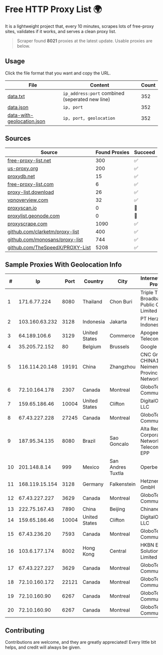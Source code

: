 
# Free HTTP Proxy List 🌍

It is a lightweight project that, every 10 minutes, scrapes lots of free-proxy sites, validates if it works, and serves a clean proxy list.


> Scraper found **8021** proxies at the latest update. Usable proxies are below.

## Usage

Click the file format that you want and copy the URL.


|File|Content|Count|
|----|-------|-----|
|[data.txt](https://raw.githubusercontent.com/themiralay/Proxy-List-World/master/data.txt)|`ip_address:port` combined (seperated new line)|352|
|[data.json](https://raw.githubusercontent.com/themiralay/Proxy-List-World/master/data.json)|`ip, port`|352|
|[data-with-geolocation.json](https://raw.githubusercontent.com/themiralay/Proxy-List-World/master/data-with-geolocation.json)|`ip, port, geolocation`|352|

## Sources

|Source|Found Proxies|Succeed|
|------|-------------|-------|
|[free-proxy-list.net](https://free-proxy-list.net)|300|✅|
|[us-proxy.org](https://www.us-proxy.org)|200|✅|
|[proxydb.net](http://proxydb.net)|15|✅|
|[free-proxy-list.com](https://free-proxy-list.com/?page=&port=&type%5B%5D=http&type%5B%5D=https&up_time=0&search=Search)|6|✅|
|[proxy-list.download](https://www.proxy-list.download/HTTP)|26|✅|
|[vpnoverview.com](https://vpnoverview.com/privacy/anonymous-browsing/free-proxy-servers)|32|✅|
|[proxyscan.io](https://www.proxyscan.io)|0|🚫|
|[proxylist.geonode.com](https://proxylist.geonode.com/api/proxy-list?limit=300&page=1&sort_by=lastChecked&sort_type=desc&protocols=http,https)|0|🚫|
|[proxyscrape.com](https://api.proxyscrape.com/v2/?request=displayproxies&protocol=http&timeout=10000&country=all&ssl=all&anonymity=all)|1090|✅|
|[github.com/clarketm/proxy-list](https://raw.githubusercontent.com/clarketm/proxy-list/master/proxy-list-raw.txt)|400|✅|
|[github.com/monosans/proxy-list](https://raw.githubusercontent.com/monosans/proxy-list/main/proxies/http.txt)|744|✅|
|[github.com/TheSpeedX/PROXY-List](https://raw.githubusercontent.com/TheSpeedX/PROXY-List/master/http.txt)|5208|✅|


## Sample Proxies With Geolocation Info

|#|Ip|Port|Country|City|Internet Service Provider|
|-|--|----|-------|----|-------------------------|
|1|171.6.77.224|8080|Thailand|Chon Buri|Triple T Broadband Public Company Limited|
|2|103.160.63.232|3128|Indonesia|Jakarta|PT Herza Digital Indonesia|
|3|64.189.106.6|3129|United States|Commerce|Apogee Telecom Inc.|
|4|35.205.72.152|80|Belgium|Brussels|Google LLC|
|5|116.114.20.148|19191|China|Zhangzhou|CNC Group CHINA169 Neimeng Province Network|
|6|72.10.164.178|2307|Canada|Montreal|GloboTech Communications|
|7|159.65.186.46|10004|United States|Clifton|DigitalOcean, LLC|
|8|67.43.227.228|27245|Canada|Montreal|GloboTech Communications|
|9|187.95.34.135|8080|Brazil|Sao Goncalo|Alta Rede Corporate Network Telecom Ltda - EPP|
|10|201.148.8.14|999|Mexico|San Andres Tuxtla|Operbes|
|11|168.119.15.154|3128|Germany|Falkenstein|Hetzner Online GmbH|
|12|67.43.227.227|3629|Canada|Montreal|GloboTech Communications|
|13|222.75.167.43|7890|China|Beijing|Chinanet|
|14|159.65.186.46|10004|United States|Clifton|DigitalOcean, LLC|
|15|67.43.236.20|7593|Canada|Montreal|GloboTech Communications|
|16|103.6.177.174|8002|Hong Kong|Central|HKBN Enterprise Solutions HK Limited|
|17|67.43.227.227|3629|Canada|Montreal|GloboTech Communications|
|18|72.10.160.172|22121|Canada|Montreal|GloboTech Communications|
|19|72.10.160.90|6267|Canada|Montreal|GloboTech Communications|
|20|72.10.160.90|6267|Canada|Montreal|GloboTech Communications|



## Contributing

Contributions are welcome, and they are greatly appreciated! Every
little bit helps, and credit will always be given.

